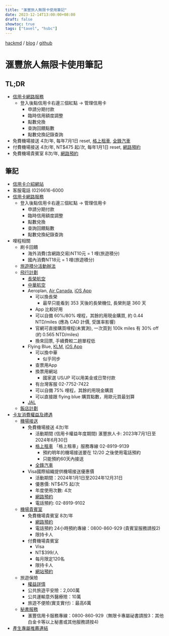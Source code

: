 ```yaml
---
title: "滙豐旅人無限卡使用筆記"
date: 2023-12-14T13:00:00+08:00
draft: false
showtoc: true
tags: ["tavel", "hsbc"]
---
```


[hackmd](https://hackmd.io/uFOSyGI4RD-InevWpIkWdw) / [blog](https://nationalteam.github.io/blog/posts/hsbc-travel/) / [github](https://github.com/nationalteam/blog/blob/main/content/posts/hsbc-travel.md)

# 滙豐旅人無限卡使用筆記

## TL;DR

- [信用卡網路服務](https://card.hsbc.com.tw/)
    - 登入後點信用卡右邊三個紅點 -> 管理信用卡
        - 申請分期付款
        - 臨時信用額度調整
        - 點數兌換
        - 查詢回饋點數
        - 點數兌換記錄查詢
- 免費機場接送 4次/年, 每年7月1日 reset, [格上租車](https://www.air-go.com.tw/M_Airport/AirportA_HSBC.aspx), [全鋒汽車](https://www.ezpickup.com.tw)
- 付費機場接送 4次/年, NT$475 起/次, 每年1月1日 reset, [網路預約](https://www.air-go.com.tw/M_Airport/airportB_note.aspx?cid=172&contractid=645)
- 免費機場貴賓室 8次/年, [網路預約](https://24tms.vlimo.com.tw/HSBC/HSBC.aspx?ID=2)

## 筆記

- [信用卡介紹網站](https://www.hsbc.com.tw/credit-cards/products/travel/visa-infinite/)
- 客服電話 (02)6616-6000
- [信用卡網路服務](https://card.hsbc.com.tw/)
    - 登入後點信用卡右邊三個紅點 -> 管理信用卡
        - 申請分期付款
        - 臨時信用額度調整
        - 點數兌換
        - 查詢回饋點數
        - 點數兌換紀錄查詢
- 哩程相關
    - 刷卡回饋
        - 海外消費(含網路交易)NT10元 = 1 哩(旅遊積分)
        - 國內消費NT18元 = 1 哩(旅遊積分)
    - [旅遊積分活動辦法](https://shop.hsbc.com.tw/installments/creditcard/rewards/info.html)
    - [飛行計劃](https://shop.hsbc.com.tw/installments/creditcard/rewards/fly.html)
        - [長榮航空](https://www.evaair.com/)
        - [中華航空](https://www.china-airlines.com/)
        - Aeroplan, [Air Canada](https://www.aircanada.com/), [iOS App](https://apps.apple.com/ca/app/air-canada-aeroplan/id326459697)
            - 可以換長榮
                - 最早只能看到 353 天後的長榮機位, 長榮則是 360 天
            - App 比較好用
            - 可以自備 60%/80% 哩程，其餘的用現金購買, 約 0.44 NTD/miles (應為 CAD 計價, 受匯率影響)
            - 官網可直接購買哩程(未實測), 一次買到 100k miles 有 30% off (約 0.565 NTD/miles)
            - 換來回票, 手續費較二趟單程低
        -  Flying Blue, [KLM](https://www.klm.com/), [iOS App](https://apps.apple.com/us/app/klm-book-a-flight/id391732065)
            - 可以換中華
                - 似乎同步
            - 查票用App
            - 換票用網站
                - 國家選 US/JP 可以用美金或日幣付款
            - 有台灣客服 02-7752-7422
            - 可以自備 75% 哩程，其餘的用現金購買
            - 可以直接跟 flying blue 購買點數，用歐元買最划算
        - [JAL](https://www.jal.co.jp/tw/zhtw/)
    - [飯店計劃](https://shop.hsbc.com.tw/installments/creditcard/rewards/hotel.html)
- [卡友消費權益及禮遇](https://www.hsbc.com.tw/credit-cards/benefits/)
    - [機場接送](https://www.hsbc.com.tw/credit-cards/benefits/airport-transfer/)
        - 免費機場接送 4次/年
            - 活動期間 (信用卡權益年度期間) 滙豐旅人卡: 2023年7月1日至2024年6月30日
            - [格上租車](https://www.air-go.com.tw/M_Airport/AirportA_HSBC.aspx) 「格上租車」服務專線 02-8919-9139 
              - 預約明年的機場接送要在 12/20 之後使用電話預約
              - 只能預約60天內接送
            - [全鋒汽車](https://www.ezpickup.com.tw)
        - Visa國際組織提供機場接送優惠價
            - 活動期間：2024年1月1日至2024年12月31日
            - 優惠價: NT$475 起/次
            - 年度使用次數: 4次
            - [網路預約](https://www.air-go.com.tw/M_Airport/airportB_note.aspx?cid=172&contractid=645)
            - 電話預約: 02-8919-9102
    - [機場貴賓室](https://www.hsbc.com.tw/credit-cards/benefits/lounge-services/)
        - 免費機場貴賓室 8次/年
            - [網路預約](https://24tms.vlimo.com.tw/HSBC/HSBC.aspx?ID=2)
            - 電話預約 24小時預約專線：0800-860-929 (貴賓室服務請按2)
            - 限持卡人
        - 付費機場貴賓室
            - Visa
            - NT$399/人
            - 每月限定120名
            - 限持卡人
            - [網站預約](https://www.dragonpass.com.tw/visa/)
    - 旅遊保險
        - [權益詳情](https://www.hsbc.com.tw/credit-cards/benefits/travel-insurance/)
        - 公共旅遊平安險：2,000萬
        - 公共運輸意外醫療險：10萬
        - 旅遊不便險(實支實付)：最高6萬
    - [秘書服務](https://www.hsbc.com.tw/credit-cards/benefits/travel-secretary/)
        - 滙豐信用卡服務專線：0800-860-929（無限卡專屬祕書請按3：其他白金卡等以上秘書或其他服務請按4)
- [產生專屬推薦連結](https://card.apply.hsbc.com.tw/hsbcoa/mgm/index)

